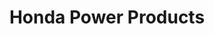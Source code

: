 ---
title: "Honda Power Products"
url: /lleida/honda-power-products/
shop: piezas de automóviles
---